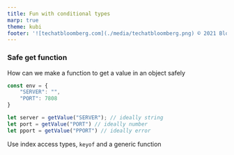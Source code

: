 ```yaml
---
title: Fun with conditional types
marp: true
theme: kubi
footer: '![techatbloomberg.com](./media/techatbloomberg.png) © 2021 Bloomberg Finance L.P. All rights reserved. ![techatbloomberg.com](./media/bloomberg.png)'
---
```


### Safe get function 

<question>

How can we make a function to get a value in an object safely

```ts
const env = {
    "SERVER": "",
    "PORT": 7808
}

let server = getValue("SERVER"); // ideally string
let port = getValue("PORT") // ideally number
let pport = getValue("PPORT") // ideally error
```

</question>

<answer>

Use index access types, `keyof` and a generic function

</answer>

